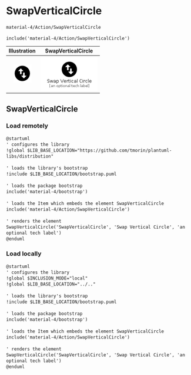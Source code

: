 # SwapVerticalCircle


```text
material-4/Action/SwapVerticalCircle
```

```text
include('material-4/Action/SwapVerticalCircle')
```



| Illustration | SwapVerticalCircle |
| :---: | :---: |
| ![illustration for Illustration](../../material-4/Action/SwapVerticalCircle.png) | ![illustration for SwapVerticalCircle](../../material-4/Action/SwapVerticalCircle.Local.png) |




## SwapVerticalCircle

### Load remotely
```plantuml
@startuml
' configures the library
!global $LIB_BASE_LOCATION="https://github.com/tmorin/plantuml-libs/distribution"

' loads the library's bootstrap
!include $LIB_BASE_LOCATION/bootstrap.puml

' loads the package bootstrap
include('material-4/bootstrap')

' loads the Item which embeds the element SwapVerticalCircle
include('material-4/Action/SwapVerticalCircle')

' renders the element
SwapVerticalCircle('SwapVerticalCircle', 'Swap Vertical Circle', 'an optional tech label')
@enduml
```

### Load locally
```plantuml
@startuml
' configures the library
!global $INCLUSION_MODE="local"
!global $LIB_BASE_LOCATION="../.."

' loads the library's bootstrap
!include $LIB_BASE_LOCATION/bootstrap.puml

' loads the package bootstrap
include('material-4/bootstrap')

' loads the Item which embeds the element SwapVerticalCircle
include('material-4/Action/SwapVerticalCircle')

' renders the element
SwapVerticalCircle('SwapVerticalCircle', 'Swap Vertical Circle', 'an optional tech label')
@enduml
```

